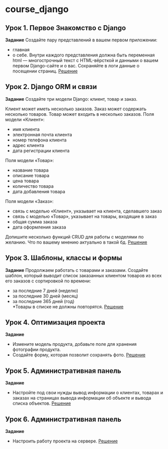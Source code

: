 # course_django

## Урок 1. Первое Знакомство с Django

**Задание**
Создайте пару представлений в вашем первом приложении:

- главная
- о себе.
  Внутри каждого представления должна быть переменная html — многострочный текст с HTML-вёрсткой и данными о вашем
  первом Django-сайте и о вас.
  Сохраняйте в логи данные о посещении страниц. [Решение](aboutmeapp)

## Урок 2. Django ORM и связи

**Задание**
Создайте три модели Django: клиент, товар и заказ.

Клиент может иметь несколько заказов. Заказ может содержать несколько товаров. Товар может входить в несколько заказов.
Поля модели «Клиент»:

- имя клиента
- электронная почта клиента
- номер телефона клиента
- адрес клиента
- дата регистрации клиента

Поля модели «Товар»:

- название товара
- описание товара
- цена товара
- количество товара
- дата добавления товара

Поля модели «Заказ»:

- связь с моделью «Клиент», указывает на клиента, сделавшего заказ
- связь с моделью «Товар», указывает на товары, входящие в заказ
- общая сумма заказа
- дата оформления заказа

Допишите несколько функций CRUD для работы с моделями по желанию. Что по вашему мнению актуально в такой
бд. [Решение](shopapp)

## Урок 3. Шаблоны, классы и формы

**Задание**
Продолжаем работать с товарами и заказами.
Создайте шаблон, который выводит список заказанных клиентом товаров из всех его заказов с сортировкой по времени:

- за последние 7 дней (неделю)
- за последние 30 дней (месяц)
- за последние 365 дней (год)
  <br>*Товары в списке не должны повторятся. [Решение](shopapp/views.py)

## Урок 4. Оптимизация проекта

**Задание**

- Измените модель продукта, добавьте поле для хранения фотографии продукта.
- Создайте форму, которая позволит сохранять фото. [Решение](shopapp)

## Урок 5. Административная панель

**Задание**

- Настройте под свои нужды вывод информации о клиентах, товарах и заказах на страницах вывода информации об объекте и
  вывода списка объектов. [Решение](shopapp)

## Урок 6. Административная панель

**Задание**

- Настроить работу проекта на сервере. [Решение](shopapp)
